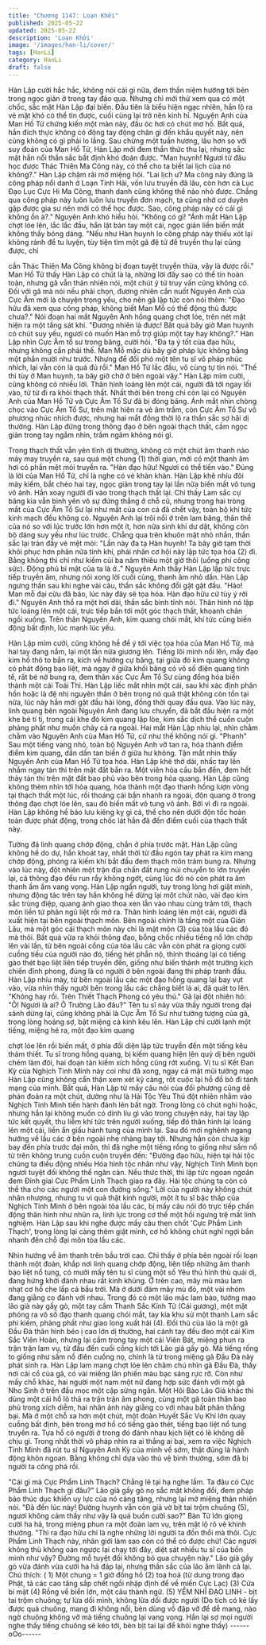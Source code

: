 ```yaml
---
title: "Chương 1147: Loạn Khởi"
published: 2025-05-22
updated: 2025-05-22
description: 'Loạn Khởi'
image: '/images/han-li/cover/'
tags: [HanLi]
category: HanLi
draft: false
---
```


Hàn Lập cười hắc hắc, không nói cái gì nữa, đem thần niệm
hướng tới bên trong ngọc giản ở trong tay đảo qua.
Nhưng chỉ mới thử xem qua có một chốc, sắc mặt Hàn Lập đại
biến. Đầu tiên là biểu hiện ngạc nhiên, hắn lộ ra vẻ mặt khó có thể
tin được, cuối cùng lại trở nên kinh hỉ.
Nguyên Anh của Man Hồ Tử chứng kiến một màn này, đầu óc hơi
có chút mơ hồ.
Bất quá, hắn đích thực không có động tay động chân gì đến khẩu
quyết này, nên cũng không có gì phải lo lắng.
Sau chừng một tuần hương, lâu hơn so với suy đoán của Man Hồ
Tử, Hàn Lập mới đem thần thức thu lại, nhưng sắc mặt hắn nổi
thần sắc bất định khó đoán được.
"Man huynh! Ngươi từ đâu học được Thác Thiên Ma Công này, có
thể cho ta biết lai lịch của nó không?." Hàn Lập chậm rãi mở
miệng hỏi.
"Lai lịch ư? Ma công này đúng là công pháp nổi danh ở Loạn Tinh
Hải, vốn lưu truyền đã lâu, còn hơn cả Lục Đạo Lục Cực Hi Ma
Công, thanh danh cũng không thể nào nhỏ được. Chẳng qua
công pháp này luôn luôn lưu truyền đơn mạch, ta cũng nhờ cơ
duyên gặp được gia sư nên mới có thể học được. Sao, công pháp
này có cái gì không ổn à?." Nguyên Anh khó hiểu hỏi.
"Không có gì! "Ánh mắt Hàn Lập chợt lóe lên, lắc lắc đầu, hắn lật
bàn tay một cái, ngọc giản liền biến mất không thấy bóng dáng.
"Nếu như Hàn huynh lo công pháp này thiếu xót lại không rảnh để
tu luyện, tùy tiện tìm một gã đệ tử để truyền thụ lại cũng được, chỉ

cần Thác Thiên Ma Công không bị đoạn tuyệt truyền thừa, vậy là
được rồi."
Man Hồ Tử thấy Hàn Lập có chút là lạ, những lời đấy sao có thể
tin hoàn toàn, nhưng gã vẫn thản nhiên nói, một chút ý tứ truy vấn
cũng không có.
Đối với gã mà nói nếu phải chọn, đương nhiên cắn nuốt Nguyên
Anh của Cực Âm mới là chuyện trọng yếu, cho nên gã lập tức còn
nói thêm:
"Đạo hữu đã xem qua công pháp, không biết Man Mỗ có thể động
thủ được chưa?."
Nói đoạn hai mắt Nguyên Anh hồng quang chợt lóe, trên nét mặt
hiện ra một tầng sát khí.
"Đương nhiên là được! Bất quá bây giờ Man huynh có chút suy
yếu, ngươi có muốn Hàn mỗ trợ giúp một tay hay không?."
Hàn Lập nhìn Cực Âm tổ sư trong băng, cười hỏi.
"Đa tạ ý tốt của đạo hữu, nhưng không cần phải thế. Man Mỗ mặc
dù bây giờ pháp lực không bằng một phần mười như trước.
Nhưng để đối phó một tên tu sĩ vô pháp nhúc nhích, lại vẫn còn là
quá đủ rồi." Man Hồ Tử lắc đầu, vô cùng tự tin nói.
"Thế thì tùy ở Man huynh, ta bây giờ chờ ở bên ngoài vậy."
Hàn Lập mỉm cười, cũng không có nhiều lời. Thân hình loáng lên
một cái, người đã tới ngay lối vào, từ từ đi ra khỏi thạch thất.
Nhất thời bên trong chỉ còn lại có Nguyên Anh của Man Hồ Tử và
Cực Âm Tổ Sư đã bị đóng băng.
Ánh mắt nhìn chòng chọc vào Cực Âm Tổ Sư, trên mặt hiện ra vẻ
âm trầm, còn Cực Âm Tổ Sư vô phương nhúc nhích được, nhưng
hai mắt đồng thời lộ ra thần sắc sợ hãi dị thường. Hàn Lập đứng
trong thông đạo ở bên ngoài thạch thất, cầm ngọc giản trong tay
ngắm nhìn, trầm ngâm không nói gì.

Trong thạch thất vẫn yên tĩnh dị thường, không có một chút âm
thanh nào mảy may truyền ra, sau quá một chung (1) thời gian,
mới có một thanh âm hơi có phần mệt mỏi truyền ra.
"Hàn đạo hữu! Ngươi có thể tiến vào." Đúng là lời của Man Hồ
Tử, chỉ là nghe có vẻ khàn khàn.
Hàn Lập khẽ nhíu đôi mày kiếm, bắt chéo hai tay, ngọc giản trong
tay lại lần nữa biến mất vô tung vô ảnh.
Hắn xoay người đi vào trong thạch thất lại.
Chỉ thấy Lam sắc cự băng kia vẫn bình yên vô sự đứng thẳng ở
chỗ cũ, nhưng trong hai tròng mắt của Cực Âm Tổ Sư lại như mắt
của con cá đã chết vậy, toàn bộ khí tức kinh mạch đều không có.
Nguyên Anh lại trôi nổi ở trên lam băng, thân thể của nó so với lúc
trước lớn hơn một ít, hơn nữa sinh khí dư dật, không còn bộ dáng
suy yếu như lúc trước. Chẳng qua trên khuôn mặt nhỏ nhắn, thần
sắc lại tràn đầy vẻ mệt mỏi:
"Lần này đa tạ Hàn huynh! Ta bây giờ tạm thời khôi phục hơn
phân nửa tinh khí, phải nhân cơ hội này lập tức tọa hóa (2) đi.
Bằng không thì chỉ như kiếm củi ba năm thiêu một giờ thôi (uổng
phí công sức). Động phủ bí mật của ta là ở.." Nguyên Anh thấy
Hàn Lập lập tức trực tiếp truyền âm, nhưng nói xong lời cuối
cùng, thanh âm nhỏ dần.
Hàn Lập ngưng thần sau khi nghe vài câu, thần sắc không đổi gật
gật đầu.
"Hảo! Man mỗ đại cừu đã báo, lúc này đây sẽ tọa hóa. Hàn đạo
hữu cứ tùy ý rời đi." Nguyên Anh thổ ra một hơi dài, thần sắc bình
tĩnh nói. Thân hình nó lập tức loáng lên một cái, trực tiếp bắn tới
một góc thạch thất, khoanh chân ngồi xuống.
Trên thân Nguyên Anh, kim quang chói mắt, khí tức cũng biến
động bất định, lúc mạnh lúc yếu.

Hàn Lập mỉm cười, cũng không hề để ý tới việc tọa hóa của Man
Hồ Tử, mà hai tay đang nắm, lại một lần nữa giương lên.
Tiếng lôi minh nổi lên, mấy đạo kim hồ thô to bắn ra, kích về
hướng cự băng, tại giữa đó kim quang không có phát động bạo
liệt, mà ngay ở giữa khối băng có vô số điện quang tinh tế, rất bé
nở bung ra, đem thân xác Cực Âm Tổ Sư cùng đồng hóa biến
thành một cái Toái Thi.
Hàn Lập liếc mắt nhìn một cái, sau khi xác định phân hồn hoặc là
đệ nhị nguyên thần ở bên trong nó quả thật không còn tồn tại
nữa, lúc này hắn mới gật đầu hài lòng, đồng thời quay đầu qua.
Vào lúc này, linh quang bên ngoài Nguyên Anh đang lưu chuyển,
đã bắt đầu hiện ra một khe bé tí ti, trong cái khe đó kim quang lập
lòe, kim sắc dịch thể cuồn cuộn phảng phất như muốn chảy cả ra
ngoài.
Hai mắt Hàn Lập nhíu lại, nhìn chằm chằm vào Nguyên Anh của
Man Hồ Tử, cứ như thế không nói gì.
"Phanh" Sau một tiếng vang nhỏ, toàn bộ Nguyên Anh vỡ tan ra,
hóa thành điểm điểm kim quang, dần dần tan biến ở giữa hư
không.
Tận mắt nhìn thấy Nguyên Anh của Man Hồ Tử tọa hóa. Hàn Lập
khẽ thở dài, nhấc tay lên nhắm ngay tàn thi trên mặt đất bắn ra.
Một viên hỏa cầu bắn đến, đem hết thảy tàn thi trên mặt đất bao
phủ vào bên trong hỏa quang.
Hàn Lập cũng không thèm nhìn tới hỏa quang, hóa thành một đạo
thanh hồng lượn vòng tại thạch thất một lúc, rồi thoáng cái bắn
nhanh ra ngoài, độn quang ở trong thông đạo chợt lóe lên, sau đó
biến mất vô tung vô ảnh.
Bởi vì đi ra ngoài. Hàn Lập không hề bảo lưu kiêng kỵ gì cả, thế
cho nên dưới độn tốc hoàn toàn được phát động, trong chốc lát
hắn đã đến điểm cuối của thạch thất này.

Tường đá linh quang chớp động, chắn ở phía trước mặt.
Hàn Lập cũng không hề do dự, hắn khoát tay, nhất thời từ đầu
ngón tay phát ra kim mang chớp động, phóng ra kiếm khí bắt đầu
đem thạch môn trảm bung ra.
Nhưng vào lúc này, đột nhiên một trận địa chấn đất rung núi
chuyển to lớn truyền lại, cả thông đạo đều run rẩy không ngớt,
cùng lúc đó nó còn phát ra âm thanh ầm ầm vang vọng.
Hàn Lập ngẩn người, tuy trong lòng hơi giật mình, nhưng động
tác trên tay hắn không hề dừng lại một chút nào, vài đạo kim sắc
trùng điệp, quang ảnh giao thoa xen lẫn vào nhau cùng trảm tới,
thạch môn liền tứ phân ngũ liệt rồi mở ra.
Thân hình loáng lên một cái, người đã xuất hiện tại bên ngoài
thạch môn.
Bên ngoài chính là tầng một của Giản Lâu, mà một góc cái thạch
môn này chỉ là mật môn (3) của tòa lầu các đó mà thôi.
Bất quá vừa ra khỏi thông đạo, bỗng chốc nhiều tiếng nổ lớn
chớp lên vài lần, từ bên ngoài cổng của tòa lầu các vẫn còn phát
ra giọng cười cuồng tiếu của người nào đó, tiếng hét phẫn nộ,
thỉnh thoảng lại có tiếng gào thét bạo liệt liên tiếp truyền đến,
giống như biến thành một trường kịch chiến đỉnh phong, đúng là
có người ở bên ngoài đang thi pháp tranh đấu.
Hàn Lập nhíu mày, từ bên ngoài lầu các một đạo hồng quang lại
bay vụt vào, vừa nhìn thấy người bên trong lầu các chẳng biết là
ai, đã quát to lên.
"Không hay rồi. Trên Thiết Thạch Phong có yêu thú." Gã lại đột
nhiên hô: "Ô! Ngươi là ai? Ô Trường Lão đâu?"
Tên tu sĩ này vừa thấy người trong đại sảnh dừng lại, cũng không
phải là Cực Âm Tổ Sư như tưởng tượng của gã, trong lòng hoảng
sợ, bật miệng cả kinh kêu lên.
Hàn Lập chỉ cười lạnh một tiếng, miệng hé ra, một đạo kim quang

chợt lóe lên rồi biến mất, ở phía đối diện lập tức truyền đến một
tiếng kêu thảm thiết.
Tu sĩ trong hồng quang, bị kiếm quang hiện lên quỷ dị bên người
chém làm đôi, hai đoạn tàn kiếm xích hồng cũng rớt xuống.
Vị tu sĩ Kết Đan Kỳ của Nghịch Tinh Minh này coi như đã xong,
ngay cả mặt mũi tướng mạo Hàn Lập cũng không cẩn thận xem
xét kỹ càng, rốt cuộc lại hồ đồ bỏ đi tánh mạng của mình.
Bất quá, Hàn Lập từ mấy câu nói của đối phương cũng dễ phán
đoán ra một chút, dường như là Hải Tộc Yêu Thú đột nhiên nhằm
vào Nghịch Tinh Minh tiến hành đánh lén bất ngờ.
Trong lòng có chút nghi hoặc, nhưng hắn lại không muốn có dính
líu gì vào trong chuyện này, hai tay lập tức kết quyết, thu liễm khí
tức trên người xuống, tiếp đó thân hình lại loáng lên một cái, liền
ẩn giấu hành tung của mình lại. Sau đó mới nghênh ngang hướng
về lầu các ở bên ngoài nhẹ nhàng bay tới.
Nhưng hắn còn chưa kịp bay đến phía trước đại môn, thì đã nghe
một tiếng rống to giống như sấm nổ từ trên không trung cuồn
cuộn truyền đến:
"Đường đạo hữu, hiện tại hải tộc chúng ta điều động nhiều Hóa
hình tộc nhân như vậy, Nghịch Tinh Minh bọn ngươi tuyệt đối
không thể ngăn cản. Nếu thức thời, thì lập tức ngoan ngoãn đem
Đỉnh giai Cực Phẩm Linh Thạch giao ra đây. Hải tộc chúng ta còn
có thể tha cho các ngươi một con đường sống."
Lời của người này không chút nhân nhượng, nhưng tu vi quả thật
kinh người, một ít tu sĩ bậc thấp của Nghịch Tinh Minh ở bên
ngoài tòa lầu các, bị mấy câu nói đó trực tiếp chấn động thân hình
như nhũn ra, linh lực trong cơ thể một hồi ngưng trệ mất linh
nghiệm.
Hàn Lập sau khi nghe được mấy câu then chốt 'Cực Phẩm Linh
Thạch', trong lòng lại càng thêm giật mình, cơ hồ không chút nghĩ
ngợi bắn nhanh đến chỗ đại môn tòa lầu các.

Nhìn hướng về âm thanh trên bầu trời cao.
Chỉ thấy ở phía bên ngoài rối loạn thành một đoàn, khắp nơi linh
quang chớp động, liên tiếp những âm thanh bạo liệt nổ tung, có
mười mấy tên tu sĩ cùng một số Yêu thú hình thù quái dị, đang
hứng khởi đánh nhau rất kinh khủng. Ở trên cao, mây mù màu
lam nhạt cơ hồ che lấp cả bầu trời.
Mà ở dưới đám mây mù đó, một vài nhóm đang giằng co đánh
với nhau. Trong đó có một lão mặc lam bào, tướng mạo lão già
này gầy gò, một tay cầm Thanh Sắc Kính Tử (Cái gương), một
mặt phóng ra vô số đạo thanh quang chói mắt, tay kia khu sử một
thanh Lam sắc phi kiếm, phảng phất như giao long xuất hải (4).
Đối thủ của lão là một gã Đầu Đà thân hình béo ị cao lớn dị
thường, hai cánh tay đều đeo một cái Kim Sắc Viên Hoàn, nhưng
lại cầm trong tay một cái Viên Bát, miệng phun ra trận trận lam vụ,
từ đầu đến cuối công kích tới Lão giả gầy gò. Mà tiếng rống to
giống như sấm nổ điên cuồng nọ, chính là từ trong miệng gã Đầu
Đà này phát sinh ra.
Hàn Lập lam mang chợt lóe lên chăm chú nhìn gã Đầu Đà, thấy
nơi cái cổ của gã, có vài miếng lân phiến màu bạc sáng rực rỡ.
Còn như mấy chỗ khác, hai người một nam một nữ đang hợp sức
đánh với một gã Nho Sinh ở trên đầu mọc một cặp sừng ngắn.
Một Hôi Bào Lão Giả khác thì dùng một cái hồ lô thả ra trận trận
âm phong, cùng một gã toàn thân bao phủ trong xích diễm, hai
nhân ảnh này giằng co với nhau bất phân thắng bại. Mà ở một
chỗ xa hơn một chút, một đoàn Huyết Sắc Vụ Khí lớn quay cuồng
bất định, bên trong mơ hồ có tiếng gào thét, tiếng bạo liệt nổ tung
truyền ra. Tựa hồ có người ở trong đó đánh nhau kịch liệt có lẽ
không dễ chịu gì.
Trong nhất thời vô pháp nhìn ra ai thắng ai bại, xem ra việc
Nghịch Tinh Minh đã rút tu sĩ Nguyên Anh Kỳ của mình về sớm,
thật đúng là hành động khôn ngoan.
Bằng không chỉ dựa vào thủ vệ bình thường, sớm đã bị người ta
công phá rồi.

"Cái gì mà Cực Phẩm Linh Thạch? Chẳng lẽ tại hạ nghe lầm. Ta
đâu có Cực Phẩm Linh Thạch gì đâu?" Lão giả gầy gò nọ sắc mặt
không đổi, đem pháp bảo thúc dục khiến uy lực của nó càng tăng,
nhưng lại mở miệng thản nhiên nói.
"Đã đến lúc này! Đường huynh vẫn còn giả vờ bịt tai trộm chuông
(5), ngươi không cảm thấy như vậy là quá buồn cười sao?" Bàn
Tử lớn giọng cười ha hả, trong miệng phun ra một đoàn lam vụ,
trên mặt lộ rõ vẻ khinh thường.
"Thì ra đạo hữu chỉ là nghe những lời người ta đồn thổi mà thôi.
Cực Phẩm Linh Thạch này, nhân giới làm sao còn có thể có được
chứ! Các ngươi không thù không oán ngược lại chạy tới đây, diệt
sát nhiều tu sĩ của bổn minh như vậy? Đường mỗ tuyệt đối không
bỏ qua chuyện này." Lão giả gầy gò vừa đánh vừa cười ha hả
đáp lại, nhưng thần sắc của lão âm lãnh cả lại.
Chú thích:
( 1) Một chung = 1 giờ đồng hồ
(2) toạ hoá (từ dung trong đạo Phật, tả các cao tăng sắp chết ngồi
nhập định để về miền Cực Lạc)
(3) Cửa bí mật
(4) Rồng về biển lớn, một câu thành ngữ.
(5) YỂM NHĨ ĐẠO LINH - bịt tai trộm chuông; tự lừa dối mình,
không lừa dối được người (Do tích có kẻ lấy được quả chuông,
mang đi không nổi, bèn dùng vồ đập vỡ để dễ mang, nào ngờ
chuông không vỡ mà tiếng chuông lại vang vọng. Hắn lại sợ mọi
người nghe thấy tiếng chuông sẽ kéo tới, bèn bịt tai lại để khỏi
nghe thấy)
------oOo------

